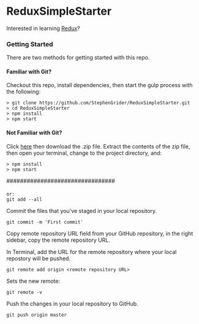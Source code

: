 # ReduxSimpleStarter

Interested in learning [Redux](https://www.udemy.com/react-redux/)?

### Getting Started

There are two methods for getting started with this repo.

#### Familiar with Git?
Checkout this repo, install dependencies, then start the gulp process with the following:

```
> git clone https://github.com/StephenGrider/ReduxSimpleStarter.git
> cd ReduxSimpleStarter
> npm install
> npm start
```

#### Not Familiar with Git?
Click [here](https://github.com/StephenGrider/ReactStarter/releases) then download the .zip file.  Extract the contents of the zip file, then open your terminal, change to the project directory, and:

```
> npm install
> npm start
```

################################
####
```git add .
or:
git add --all
```
Commit the files that you've staged in your local repository.

```
git commit -m 'First commit'
```
Copy remote repository URL field from your GitHub repository, in the right sidebar, copy the remote repository URL.

In Terminal, add the URL for the remote repository where your local repostory will be pushed.
```
git remote add origin <remote repository URL>
```

Sets the new remote:
```
git remote -v
```
  
Push the changes in your local repository to GitHub.
```
git push origin master
```

